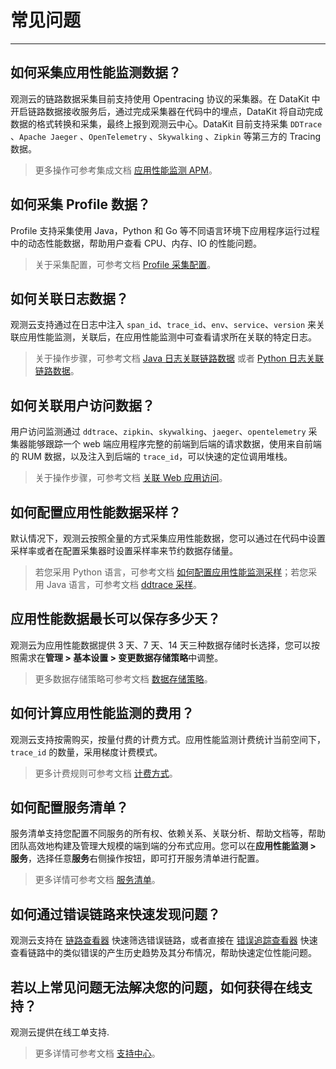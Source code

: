 # 常见问题
---

## 如何采集应用性能监测数据？

观测云的链路数据采集目前支持使用 Opentracing 协议的采集器。在 DataKit 中开启链路数据接收服务后，通过完成采集器在代码中的埋点，DataKit 将自动完成数据的格式转换和采集，最终上报到观测云中心。DataKit 目前支持采集 `DDTrace` 、`Apache Jaeger` 、`OpenTelemetry` 、`Skywalking` 、`Zipkin` 等第三方的 Tracing 数据。

> 更多操作可参考集成文档 [应用性能监测 APM](../application-performance-monitoring/index.md)。

## 如何采集 Profile 数据？

Profile 支持采集使用 Java，Python 和 Go 等不同语言环境下应用程序运行过程中的动态性能数据，帮助用户查看 CPU、内存、IO 的性能问题。

> 关于采集配置，可参考文档 [Profile 采集配置](../integrations/profile.md)。

## 如何关联日志数据？

观测云支持通过在日志中注入 `span_id`、`trace_id`、`env`、`service`、`version` 来关联应用性能监测，关联后，在应用性能监测中可查看请求所在关联的特定日志。

> 关于操作步骤，可参考文档 [Java 日志关联链路数据](../application-performance-monitoring/collection/connect-log/java.md) 或者 [Python 日志关联链路数据](../application-performance-monitoring/collection/connect-log/python.md)。

## 如何关联用户访问数据？

用户访问监测通过 `ddtrace`、`zipkin`、`skywalking`、`jaeger`、`opentelemetry` 采集器能够跟踪一个 web 端应用程序完整的前端到后端的请求数据，使用来自前端的 RUM 数据，以及注入到后端的 `trace_id`，可以快速的定位调用堆栈。

> 关于操作步骤，可参考文档 [关联 Web 应用访问](../application-performance-monitoring/collection/connect-web-app.md)。

## 如何配置应用性能数据采样？

默认情况下，观测云按照全量的方式采集应用性能数据，您可以通过在代码中设置采样率或者在配置采集器时设置采样率来节约数据存储量。

> 若您采用 Python 语言，可参考文档 [如何配置应用性能监测采样](../application-performance-monitoring/collection/sampling.md)；若您采用 Java 语言，可参考文档 [ddtrace 采样](../integrations/ddtrace.md)。

## 应用性能数据最长可以保存多少天？

观测云为应用性能数据提供 3 天、7 天、14 天三种数据存储时长选择，您可以按照需求在**管理 > 基本设置 > 变更数据存储策略**中调整。

> 更多数据存储策略可参考文档 [数据存储策略](../billing/billing-method/data-storage.md)。

## 如何计算应用性能监测的费用？

观测云支持按需购买，按量付费的计费方式。应用性能监测计费统计当前空间下，`trace_id` 的数量，采用梯度计费模式。

> 更多计费规则可参考文档 [计费方式](../billing/billing-method/index.md)。

## 如何配置服务清单？

服务清单支持您配置不同服务的所有权、依赖关系、关联分析、帮助文档等，帮助团队高效地构建及管理大规模的端到端的分布式应用。您可以在**应用性能监测 > 服务**，选择任意**服务**右侧操作按钮，即可打开服务清单进行配置。

> 更多详情可参考文档 [服务清单](../application-performance-monitoring/service-catalog.md)。

## 如何通过错误链路来快速发现问题？

观测云支持在 [链路查看器](../application-performance-monitoring/explorer.md) 快速筛选错误链路，或者直接在 [错误追踪查看器](../application-performance-monitoring/error.md) 快速查看链路中的类似错误的产生历史趋势及其分布情况，帮助快速定位性能问题。

## 若以上常见问题无法解决您的问题，如何获得在线支持？

观测云提供在线工单支持.

> 更多详情可参考文档 [支持中心](../billing/cost-center/support-center.md)。

